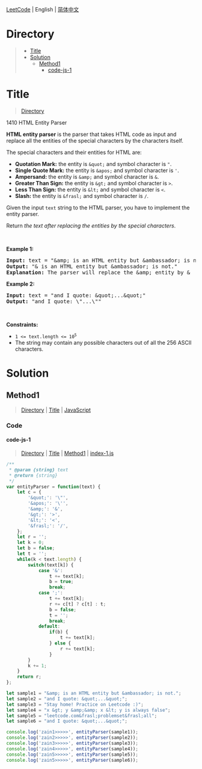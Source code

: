 [LeetCode](../README.md) | English | [简体中文](./README.CN.md)

# Directory

>- [Title](#Title)
>- [Solution](#Solution)
>    - [Method1](#Method1)
>        - [code-js-1](#code-js-1)

# Title

>[Directory](#Directory)

1410&nbsp;HTML Entity Parser

<p><strong>HTML entity parser</strong> is the parser that takes HTML code as input and replace all the entities of the special characters by the characters itself.</p>

<p>The special characters and their entities for HTML are:</p>

<ul>
	<li><strong>Quotation Mark:</strong> the entity is <code>&amp;quot;</code> and symbol character is <code>&quot;</code>.</li>
	<li><strong>Single Quote Mark:</strong> the entity is <code>&amp;apos;</code> and symbol character is <code>&#39;</code>.</li>
	<li><strong>Ampersand:</strong> the entity is <code>&amp;amp;</code> and symbol character is <code>&amp;</code>.</li>
	<li><strong>Greater Than Sign:</strong> the entity is <code>&amp;gt;</code> and symbol character is <code>&gt;</code>.</li>
	<li><strong>Less Than Sign:</strong> the entity is <code>&amp;lt;</code> and symbol character is <code>&lt;</code>.</li>
	<li><strong>Slash:</strong> the entity is <code>&amp;frasl;</code> and symbol character is <code>/</code>.</li>
</ul>

<p>Given the input <code>text</code> string to the HTML parser, you have to implement the entity parser.</p>

<p>Return <em>the text after replacing the entities by the special characters</em>.</p>

<p>&nbsp;</p>
<p><strong class="example">Example 1:</strong></p>

<pre>
<strong>Input:</strong> text = &quot;&amp;amp; is an HTML entity but &amp;ambassador; is not.&quot;
<strong>Output:</strong> &quot;&amp; is an HTML entity but &amp;ambassador; is not.&quot;
<strong>Explanation:</strong> The parser will replace the &amp;amp; entity by &amp;
</pre>

<p><strong class="example">Example 2:</strong></p>

<pre>
<strong>Input:</strong> text = &quot;and I quote: &amp;quot;...&amp;quot;&quot;
<strong>Output:</strong> &quot;and I quote: \&quot;...\&quot;&quot;
</pre>

<p>&nbsp;</p>
<p><strong>Constraints:</strong></p>

<ul>
	<li><code>1 &lt;= text.length &lt;= 10<sup>5</sup></code></li>
	<li>The string may contain any possible characters out of all the 256 ASCII characters.</li>
</ul>


# Solution

## Method1

>[Directory](#Directory) | [Title](#Title) | [JavaScript](#code-js-1)

### Code

#### code-js-1

>[Directory](#Directory) | [Title](#Title) | [Method1](#Method1) | [index-1.js](./index-1.js "index-1.js")

```JavaScript
/**
 * @param {string} text
 * @return {string}
 */
var entityParser = function(text) {
    let c = {
        '&quot;': '\"',
        '&apos;': '\'',
        '&amp;': '&',
        '&gt;': '>',
        '&lt;': '<',
        '&frasl;': '/',
    };
    let r = '';
    let k = 0;
    let b = false;
    let t = '';
    while(k < text.length) {
        switch(text[k]) {
            case '&':
                t += text[k];
                b = true;
                break;
            case ';':
                t += text[k];
                r += c[t] ? c[t] : t;
                b = false;
                t = '';
                break;
            default:
                if(b) {
                    t += text[k];
                } else {
                    r += text[k];
                }
        }
        k += 1;
    }
    return r;
};

let sample1 = "&amp; is an HTML entity but &ambassador; is not.";
let sample2 = "and I quote: &quot;...&quot;";
let sample3 = "Stay home! Practice on Leetcode :)";
let sample4 = "x &gt; y &amp;&amp; x &lt; y is always false";
let sample5 = "leetcode.com&frasl;problemset&frasl;all";
let sample6 = "and I quote: &quot;...&quot;";

console.log('zain1>>>>>', entityParser(sample1));
console.log('zain2>>>>>', entityParser(sample2));
console.log('zain3>>>>>', entityParser(sample3));
console.log('zain4>>>>>', entityParser(sample4));
console.log('zain5>>>>>', entityParser(sample5));
console.log('zain5>>>>>', entityParser(sample6));
```

